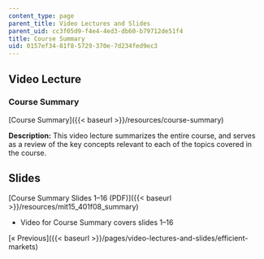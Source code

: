 ```yaml
---
content_type: page
parent_title: Video Lectures and Slides
parent_uid: cc3f05d9-f4e4-4ed3-db60-b79712de51f4
title: Course Summary
uid: 0157ef34-81f8-5729-370e-7d234fed9ec3
---
```


Video Lecture
-------------

### Course Summary

[Course Summary]({{< baseurl >}}/resources/course-summary)

**Description:** This video lecture summarizes the entire course, and serves as a review of the key concepts relevant to each of the topics covered in the course.

Slides
------

[Course Summary Slides 1–16 (PDF)]({{< baseurl >}}/resources/mit15_401f08_summary)

*   Video for Course Summary covers slides 1–16

[« Previous]({{< baseurl >}}/pages/video-lectures-and-slides/efficient-markets)